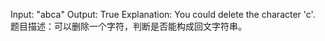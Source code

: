Input: "abca"
Output: True
Explanation: You could delete the character 'c'.
题目描述：可以删除一个字符，判断是否能构成回文字符串。




